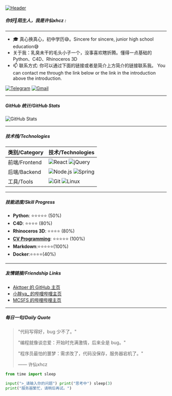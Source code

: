 [![Header](https://alist.akttoer.cn/d/xhcz763/20250214_220257.jpg?sign=B71HD0q8TzUw2pWjqwF2lXhkdXiGEjmYsQKuMhl6akg=:0)](http://www.coolapk.com/u/21190140)

##### 你好👋陌生人，我是许仙xhcz :
---

- 🎓 真心换真心，初中学历😅。Sincere for sincere, junior high school education😅
- 关于我：乳臭未干的毛头小子一个，没事喜欢瞎折腾。懂得一点基础的 Python、C4D、Rhinoceros 3D
- 📫 联系方式: 你可以通过下面的链接或者是简介上方简介的链接联系我。 You can contact me through the link below or the link in the introduction above the introduction.

[![Telegram](https://img.shields.io/badge/-TELEGRAM-2CA5E0?style=for-the-badge&logo=telegram&logoColor=white)](https://t.me/xhcz763)
[![Gmail](https://img.shields.io/badge/-GMAIL-D14836?style=for-the-badge&logo=gmail&logoColor=white)](mailto:xhcz763@mail.com)

---

##### GitHub 统计/GitHub Stats
![GitHub Stats](https://github-readme-stats.vercel.app/api?username=xhcz&show_icons=true&theme=radical)

---

##### 技术栈/Technologies
| 类别/Category | 技术/Technologies |
| ------------- | ----------------- |
| 前端/Frontend | ![React](https://img.shields.io/badge/-React-61DAFB?style=flat-square&logo=react&logoColor=white) ![jQuery](https://img.shields.io/badge/-jQuery-0769AD?style=flat-square&logo=jquery&logoColor=white) |
| 后端/Backend  | ![Node.js](https://img.shields.io/badge/-Node.js-339933?style=flat-square&logo=node.js&logoColor=white) ![Spring](https://img.shields.io/badge/-Spring-6DB33F?style=flat-square&logo=spring&logoColor=white) |
| 工具/Tools    | ![Git](https://img.shields.io/badge/-Git-F05032?style=flat-square&logo=git&logoColor=white) ![Linux](https://img.shields.io/badge/-Linux-FCC624?style=flat-square&logo=linux&logoColor=black) |

---

##### 技能进度/Skill Progress
- **Python**: ⭐⭐⭐⭐⭐ (50%)
- **C4D**: ⭐⭐⭐⭐ (80%)
- **Rhinoceros 3D**: ⭐⭐⭐⭐ (80%)
- **[CV Programming](# "面向 Ctrl-C Ctrl-V 编程")**: ⭐⭐⭐⭐⭐ (100%)
- **Markdown**:⭐⭐⭐⭐⭐(100%)
- **Docker**:⭐⭐⭐⭐(40%)

---

##### 友情链接/Friendship Links
- [Akttoer 的 GitHub 主页](https://github.com/Akttoer)
- [小胖ya_ 的哔哩哔哩主页](https://b23.tv/G5BNqdT)
- [MCSFS 的哔哩哔哩主页](https://b23.tv/ZesgtTm)

---

##### 每日一句/Daily Quote
> "代码写得好，bug 少不了。"
> 
> "编程就像谈恋爱：开始时充满激情，后来全是 bug。"
> 
> "程序员最怕的噩梦：需求改了，代码没保存，服务器宕机了。"
> 
> —— 许仙xhcz



```python 
from time import sleep

input(">_请输入你的问题") print("思考中") sleep(3)
print("服务器繁忙，请稍后再试。")
```